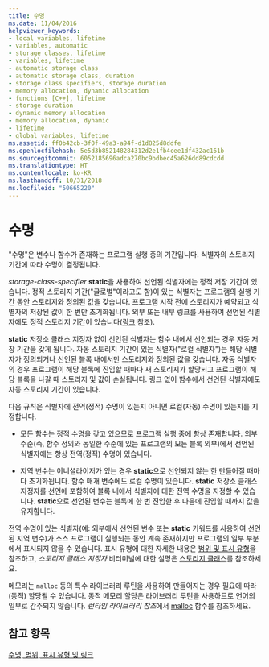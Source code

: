```yaml
---
title: 수명
ms.date: 11/04/2016
helpviewer_keywords:
- local variables, lifetime
- variables, automatic
- storage classes, lifetime
- variables, lifetime
- automatic storage class
- automatic storage class, duration
- storage class specifiers, storage duration
- memory allocation, dynamic allocation
- functions [C++], lifetime
- storage duration
- dynamic memory allocation
- memory allocation, dynamic
- lifetime
- global variables, lifetime
ms.assetid: ff0b42cb-3f0f-49a3-a94f-d1d825d8ddfe
ms.openlocfilehash: 5e5d3b852148284312d2e1fb4cee1df432ac161b
ms.sourcegitcommit: 6052185696adca270bc9bdbec45a626dd89cdcdd
ms.translationtype: HT
ms.contentlocale: ko-KR
ms.lasthandoff: 10/31/2018
ms.locfileid: "50665220"
---
```

# <a name="lifetime"></a>수명

"수명"은 변수나 함수가 존재하는 프로그램 실행 중의 기간입니다. 식별자의 스토리지 기간에 따라 수명이 결정됩니다.

*storage-class-specifier* **static**을 사용하여 선언된 식별자에는 정적 저장 기간이 있습니다. 정적 스토리지 기간("글로벌"이라고도 함)이 있는 식별자는 프로그램의 실행 기간 동안 스토리지와 정의된 값을 갖습니다. 프로그램 시작 전에 스토리지가 예약되고 식별자의 저장된 값이 한 번만 초기화됩니다. 외부 또는 내부 링크를 사용하여 선언된 식별자에도 정적 스토리지 기간이 있습니다([링크](../c-language/linkage.md) 참조).

**static** 저장소 클래스 지정자 없이 선언된 식별자는 함수 내에서 선언되는 경우 자동 저장 기간을 갖게 됩니다. 자동 스토리지 기간이 있는 식별자("로컬 식별자")는 해당 식별자가 정의되거나 선언된 블록 내에서만 스토리지와 정의된 값을 갖습니다. 자동 식별자의 경우 프로그램이 해당 블록에 진입할 때마다 새 스토리지가 할당되고 프로그램이 해당 블록을 나갈 때 스토리지 및 값이 손실됩니다. 링크 없이 함수에서 선언된 식별자에도 자동 스토리지 기간이 있습니다.

다음 규칙은 식별자에 전역(정적) 수명이 있는지 아니면 로컬(자동) 수명이 있는지를 지정합니다.

- 모든 함수는 정적 수명을 갖고 있으므로 프로그램 실행 중에 항상 존재합니다. 외부 수준(즉, 함수 정의와 동일한 수준에 있는 프로그램의 모든 블록 외부)에서 선언된 식별자에는 항상 전역(정적) 수명이 있습니다.

- 지역 변수는 이니셜라이저가 있는 경우 **static**으로 선언되지 않는 한 만들어질 때마다 초기화됩니다. 함수 매개 변수에도 로컬 수명이 있습니다. **static** 저장소 클래스 지정자를 선언에 포함하여 블록 내에서 식별자에 대한 전역 수명을 지정할 수 있습니다. **static**으로 선언된 변수는 블록에 한 번 진입한 후 다음에 진입할 때까지 값을 유지합니다.

전역 수명이 있는 식별자(예: 외부에서 선언된 변수 또는 **static** 키워드를 사용하여 선언된 지역 변수)가 소스 프로그램이 실행되는 동안 계속 존재하지만 프로그램의 일부 부분에서 표시되지 않을 수 있습니다. 표시 유형에 대한 자세한 내용은 [범위 및 표시 유형](../c-language/scope-and-visibility.md)을 참조하고, *스토리지 클래스 지정자* 비터미널에 대한 설명은 [스토리지 클래스](../c-language/c-storage-classes.md)를 참조하세요.

메모리는 `malloc` 등의 특수 라이브러리 루틴을 사용하여 만들어지는 경우 필요에 따라(동적) 할당될 수 있습니다. 동적 메모리 할당은 라이브러리 루틴을 사용하므로 언어의 일부로 간주되지 않습니다. *런타임 라이브러리 참조*에서 [malloc](../c-runtime-library/reference/malloc.md) 함수를 참조하세요.

## <a name="see-also"></a>참고 항목

[수명, 범위, 표시 유형 및 링크](../c-language/lifetime-scope-visibility-and-linkage.md)